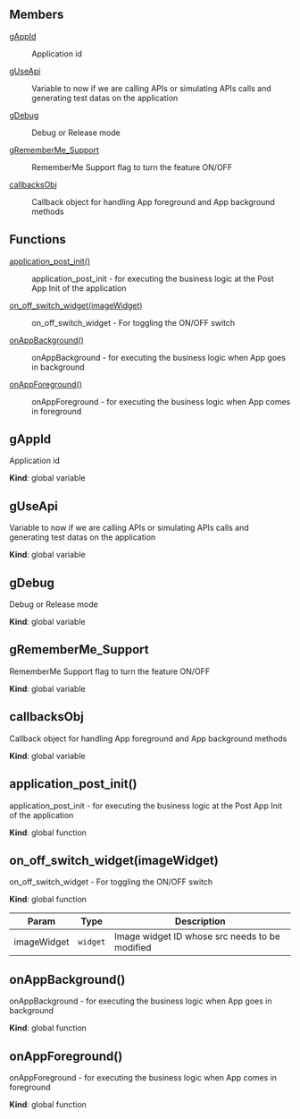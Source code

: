 ## Members

<dl>
<dt><a href="#gAppId">gAppId</a></dt>
<dd><p>Application id</p>
</dd>
<dt><a href="#gUseApi">gUseApi</a></dt>
<dd><p>Variable to now if we are calling APIs or simulating APIs calls and generating test datas on the application</p>
</dd>
<dt><a href="#gDebug">gDebug</a></dt>
<dd><p>Debug or Release mode</p>
</dd>
<dt><a href="#gRememberMe_Support">gRememberMe_Support</a></dt>
<dd><p>RememberMe Support flag to turn the feature ON/OFF</p>
</dd>
<dt><a href="#callbacksObj">callbacksObj</a></dt>
<dd><p>Callback object for handling App foreground and App background methods</p>
</dd>
</dl>

## Functions

<dl>
<dt><a href="#application_post_init">application_post_init()</a></dt>
<dd><p>application_post_init - for executing the business logic at the Post App Init of the application</p>
</dd>
<dt><a href="#on_off_switch_widget">on_off_switch_widget(imageWidget)</a></dt>
<dd><p>on_off_switch_widget - For toggling the ON/OFF switch</p>
</dd>
<dt><a href="#onAppBackground">onAppBackground()</a></dt>
<dd><p>onAppBackground - for executing the business logic when App goes in background</p>
</dd>
<dt><a href="#onAppForeground">onAppForeground()</a></dt>
<dd><p>onAppForeground - for executing the business logic when App comes in foreground</p>
</dd>
</dl>

<a name="gAppId"></a>

## gAppId
Application id

**Kind**: global variable  
<a name="gUseApi"></a>

## gUseApi
Variable to now if we are calling APIs or simulating APIs calls and generating test datas on the application

**Kind**: global variable  
<a name="gDebug"></a>

## gDebug
Debug or Release mode

**Kind**: global variable  
<a name="gRememberMe_Support"></a>

## gRememberMe_Support
RememberMe Support flag to turn the feature ON/OFF

**Kind**: global variable  
<a name="callbacksObj"></a>

## callbacksObj
Callback object for handling App foreground and App background methods

**Kind**: global variable  
<a name="application_post_init"></a>

## application_post_init()
application_post_init - for executing the business logic at the Post App Init of the application

**Kind**: global function  
<a name="on_off_switch_widget"></a>

## on_off_switch_widget(imageWidget)
on_off_switch_widget - For toggling the ON/OFF switch

**Kind**: global function  

| Param | Type | Description |
| --- | --- | --- |
| imageWidget | <code>widget</code> | Image widget ID whose src needs to be modified |

<a name="onAppBackground"></a>

## onAppBackground()
onAppBackground - for executing the business logic when App goes in background

**Kind**: global function  
<a name="onAppForeground"></a>

## onAppForeground()
onAppForeground - for executing the business logic when App comes in foreground

**Kind**: global function  
